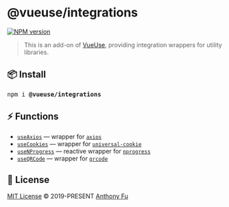 # @vueuse/integrations

[![NPM version](https://img.shields.io/npm/v/@vueuse/integrations?color=a1b858)](https://www.npmjs.com/package/@vueuse/integrations)

> This is an add-on of [VueUse](https://github.com/antfu/vueuse), providing integration wrappers for utility libraries.

## 📦 Install

<pre class='language-bash'>
npm i <b>@vueuse/integrations</b>
</pre>

## ⚡ Functions

<!--GENERATED LIST, DO NOT MODIFY MANUALLY-->
<!--FUNCTIONS_LIST_STARTS-->
  - [`useAxios`](https://vueuse.js.org/integrations/useAxios) — wrapper for [`axios`](https://github.com/axios/axios)
  - [`useCookies`](https://vueuse.js.org/integrations/useCookies) — wrapper for [`universal-cookie`](https://www.npmjs.com/package/universal-cookie)
  - [`useNProgress`](https://vueuse.js.org/integrations/useNProgress) — reactive wrapper for [`nprogress`](https://github.com/rstacruz/nprogress)
  - [`useQRCode`](https://vueuse.js.org/integrations/useQRCode) — wrapper for [`qrcode`](https://github.com/soldair/node-qrcode)


<!--FUNCTIONS_LIST_ENDS-->

## 📄 License

[MIT License](https://github.com/antfu/vueuse/blob/master/LICENSE) © 2019-PRESENT [Anthony Fu](https://github.com/antfu)
